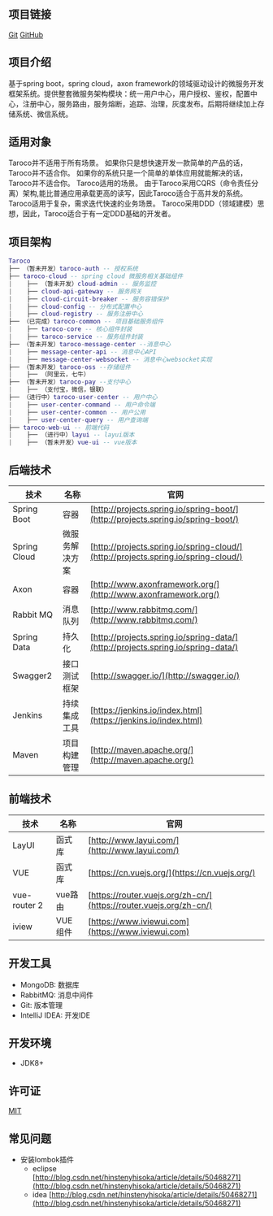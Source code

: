 ## 项目链接
 [Git](https://gitee.com/WeeChang_Sc/Taroco)
 [GitHub](https://github.com/weechang/Taroco)
 
## 项目介绍
   基于spring boot，spring cloud，axon framework的领域驱动设计的微服务开发框架系统。提供整套微服务架构模块：统一用户中心，用户授权、鉴权，配置中心，注册中心，服务路由，服务熔断，追踪、治理，灰度发布。后期将继续加上存储系统、微信系统。 
## 适用对象
   Taroco并不适用于所有场景。
   如果你只是想快速开发一款简单的产品的话，Taroco并不适合你。 
   如果你的系统只是一个简单的单体应用就能解决的话，Taroco并不适合你。
   Taroco适用的场景。
   由于Taroco采用CQRS（命令责任分离）架构,能比普通应用承载更高的读写，因此Taroco适合于高并发的系统。
   Taroco适用于复杂，需求迭代快速的业务场景。
   Taroco采用DDD（领域建模）思想，因此，Taroco适合于有一定DDD基础的开发者。
## 项目架构

``` lua
Taroco
├── （暂未开发）taroco-auth -- 授权系统
├── taroco-cloud -- spring cloud 微服务相关基础组件
|    ├── （暂未开发）cloud-admin -- 服务监控
|    ├── cloud-api-gateway -- 服务网关
|    ├── cloud-circuit-breaker -- 服务容错保护
|    ├── cloud-config -- 分布式配置中心
|    ├── cloud-registry -- 服务注册中心
├── （已完成）taroco-common -- 项目基础服务组件
|    ├── taroco-core -- 核心组件封装
|    ├── taroco-service -- 服务组件封装
├── （暂未开发）taroco-message-center --消息中心
|    ├── message-center-api -- 消息中心API
|    ├── message-center-websocket -- 消息中心websocket实现
├── （暂未开发）taroco-oss --存储组件
|    ├── （阿里云，七牛）
├── （暂未开发）taroco-pay --支付中心
|    ├── （支付宝，微信，银联）
├── （进行中）taroco-user-center -- 用户中心
|    ├── user-center-command -- 用户命令端
|    ├── user-center-common -- 用户公用
|    ├── user-center-query -- 用户查询端
├── taroco-web-ui -- 前端代码
|    ├── （进行中）layui -- layui版本
|    ├── （暂未开发）vue-ui -- vue版本
```

## 后端技术
技术 | 名称 | 官网
----|------|----
Spring Boot | 容器  | [http://projects.spring.io/spring-boot/](http://projects.spring.io/spring-boot/)
Spring Cloud | 微服务解决方案  | [http://projects.spring.io/spring-cloud/](http://projects.spring.io/spring-cloud/)
Axon | 容器  | [http://www.axonframework.org/](http://www.axonframework.org/)
Rabbit MQ | 消息队列  | [http://www.rabbitmq.com/](http://www.rabbitmq.com/)
Spring Data | 持久化  | [http://projects.spring.io/spring-data/](http://projects.spring.io/spring-data/)
Swagger2 | 接口测试框架  | [http://swagger.io/](http://swagger.io/)
Jenkins | 持续集成工具  | [https://jenkins.io/index.html](https://jenkins.io/index.html)
Maven | 项目构建管理  | [http://maven.apache.org/](http://maven.apache.org/)

## 前端技术
技术 | 名称 | 官网
----|------|----
LayUI | 函式库  | [http://www.layui.com/](http://www.layui.com/)
VUE | 函式库  | [https://cn.vuejs.org/](https://cn.vuejs.org/)
vue-router 2 | vue路由  | [https://router.vuejs.org/zh-cn/](https://router.vuejs.org/zh-cn/)
iview | VUE组件  | [https://www.iviewui.com](https://www.iviewui.com)

## 开发工具
- MongoDB: 数据库
- RabbitMQ: 消息中间件
- Git: 版本管理
- IntelliJ IDEA: 开发IDE

## 开发环境
- JDK8+

## 许可证
[MIT](LICENSE "MIT")


## 常见问题
- 安装lombok插件
   - eclipse [http://blog.csdn.net/hinstenyhisoka/article/details/50468271](http://blog.csdn.net/hinstenyhisoka/article/details/50468271)
   - idea [http://blog.csdn.net/hinstenyhisoka/article/details/50468271](http://blog.csdn.net/hinstenyhisoka/article/details/50468271)